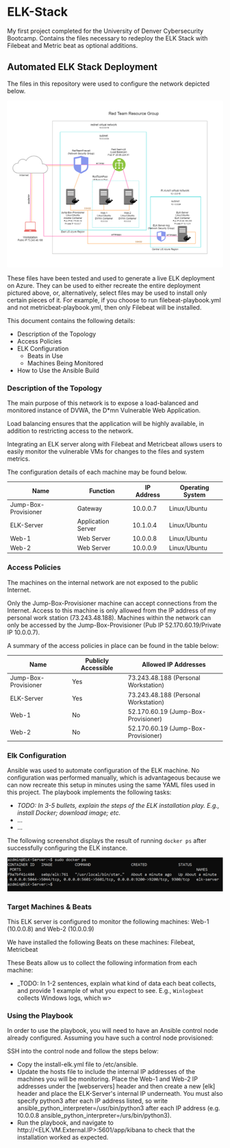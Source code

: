# ELK-Stack
My first project completed for the University of Denver Cybersecurity Bootcamp. Contains the files necessary to redeploy the ELK Stack with Filebeat and Metric beat as optional additions. 

## Automated ELK Stack Deployment

The files in this repository were used to configure the network depicted below.

![Network Diagram](http://github.com/gmorelos/ELK-Stack/blob/main/Diagram/Gloria_Network%20Diagram.png "Network Diagram")

These files have been tested and used to generate a live ELK deployment on Azure. They can be used to either recreate the entire deployment pictured above, or, alternatively, select files may be used to install only certain pieces of it. For example, if you choose to run filebeat-playbook.yml and not metricbeat-playbook.yml, then only Filebeat will be installed. 

This document contains the following details:
- Description of the Topology
- Access Policies
- ELK Configuration
  - Beats in Use
  - Machines Being Monitored
- How to Use the Ansible Build


### Description of the Topology

The main purpose of this network is to expose a load-balanced and monitored instance of DVWA, the D*mn Vulnerable Web Application.

Load balancing ensures that the application will be highly available, in addition to restricting access to the network.


Integrating an ELK server along with Filebeat and Metricbeat allows users to easily monitor the vulnerable VMs for changes to the files and system metrics.

The configuration details of each machine may be found below.

| Name                 | Function           | IP Address | Operating System |
|----------------------|--------------------|------------|------------------|
| Jump-Box-Provisioner | Gateway            | 10.0.0.7   | Linux/Ubuntu     |
| ELK-Server           | Application Server | 10.1.0.4   | Linux/Ubuntu     |
| Web-1                | Web Server         | 10.0.0.8   | Linux/Ubuntu     |
| Web-2                | Web Server         | 10.0.0.9   | Linux/Ubuntu     |


### Access Policies

The machines on the internal network are not exposed to the public Internet.

Only the Jump-Box-Provisioner machine can accept connections from the Internet. Access to this machine is only allowed from the IP address of my personal work station (73.243.48.188).
Machines within the network can only be accessed by the Jump-Box-Provisioner (Pub IP 52.170.60.19/Private IP 10.0.0.7).

A summary of the access policies in place can be found in the table below:


| Name                 | Publicly Accessible | Allowed IP Addresses                 |
|----------------------|---------------------|--------------------------------------|
| Jump-Box-Provisioner | Yes                 | 73.243.48.188 (Personal Workstation) |
| ELK-Server           | Yes                 | 73.243.48.188 (Personal Workstation) |
| Web-1                | No                  | 52.170.60.19 (Jump-Box-Provisioner)  |
| Web-2                | No                  | 52.170.60.19 (Jump-Box-Provisioner)  |


### Elk Configuration

Ansible was used to automate configuration of the ELK machine. No configuration was performed manually, which is advantageous because we can now recreate this setup in minutes using the same YAML files used in this project.
The playbook implements the following tasks:
- _TODO: In 3-5 bullets, explain the steps of the ELK installation play. E.g., install Docker; download image; etc._
- ...
- ...

The following screenshot displays the result of running `docker ps` after successfully configuring the ELK instance.

![docker ps](https://github.com/gmorelos/ELK-Stack/blob/main/Images/sebp%20elk.PNG "docker ps output")

### Target Machines & Beats
This ELK server is configured to monitor the following machines: Web-1 (10.0.0.8) and Web-2 (10.0.0.9)

We have installed the following Beats on these machines: Filebeat, Metricbeat

These Beats allow us to collect the following information from each machine:
- _TODO: In 1-2 sentences, explain what kind of data each beat collects, and provide 1 example of what you expect to see. E.g., `Winlogbeat` collects Windows logs, which w>

### Using the Playbook
In order to use the playbook, you will need to have an Ansible control node already configured. Assuming you have such a control node provisioned:

SSH into the control node and follow the steps below:
- Copy the install-elk.yml file to /etc/ansible.
- Update the hosts file to include the internal IP addresses of the machines you will be monitoring. Place the Web-1 and Web-2 IP addresses under the [webservers] header and then create a new [elk] header and place the ELK-Server's internal IP underneath. You must also specify python3 after each IP address listed, so write ansible_python_interpreter=/usr/bin/python3 after each IP address (e.g. 10.0.0.8 ansible_python_interpreter=/urs/bin/python3).
- Run the playbook, and navigate to http://<ELK.VM.External.IP>:5601/app/kibana to check that the installation worked as expected.
